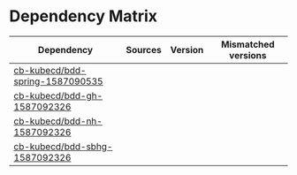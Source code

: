 # Dependency Matrix

Dependency | Sources | Version | Mismatched versions
---------- | ------- | ------- | -------------------
[cb-kubecd/bdd-spring-1587090535](https://github.com/cb-kubecd/bdd-spring-1587090535.git) |  | []() | 
[cb-kubecd/bdd-gh-1587092326](https://github.com/cb-kubecd/bdd-gh-1587092326.git) |  | []() | 
[cb-kubecd/bdd-nh-1587092326](https://github.com/cb-kubecd/bdd-nh-1587092326.git) |  | []() | 
[cb-kubecd/bdd-sbhg-1587092326](https://github.com/cb-kubecd/bdd-sbhg-1587092326.git) |  | []() | 
